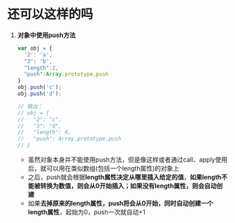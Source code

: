 # 还可以这样的吗

1. **对象中使用push方法**

   ```javascript
   var obj = {
     '2': 'a',
     "3": 'b',
     "length":2,
     "push":Array.prototype.push
   }
   obj.push('c');
   obj.push('d');
   
   // 输出：
   // obj = {
   //   "2": "c",
   //   "3": "d",
   //   "length": 4,
   //   "push": Array.prototype.push
   // }
   ```

   - 虽然对象本身并不能使用push方法，但是像这样或者通过call、apply使用后，就可以用在类似数组(包括一个length属性)的对象上
   - 之后，push就会根据**length属性决定从哪里插入给定的值**，**如果length不能被转换为数值，则会从0开始插入；如果没有length属性，则会自动创建**
   - 如果**去掉原来的length属性，push将会从0开始，同时自动创建一个length属性**，起始为0，push一次就自动+1

